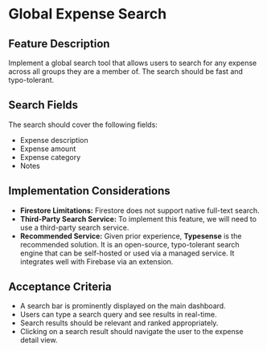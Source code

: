 # Global Expense Search

## Feature Description

Implement a global search tool that allows users to search for any expense across all groups they are a member of. The search should be fast and typo-tolerant.

## Search Fields

The search should cover the following fields:

- Expense description
- Expense amount
- Expense category
- Notes

## Implementation Considerations

- **Firestore Limitations:** Firestore does not support native full-text search.
- **Third-Party Search Service:** To implement this feature, we will need to use a third-party search service.
- **Recommended Service:** Given prior experience, **Typesense** is the recommended solution. It is an open-source, typo-tolerant search engine that can be self-hosted or used via a managed service. It integrates well with Firebase via an extension.

## Acceptance Criteria

- A search bar is prominently displayed on the main dashboard.
- Users can type a search query and see results in real-time.
- Search results should be relevant and ranked appropriately.
- Clicking on a search result should navigate the user to the expense detail view.
